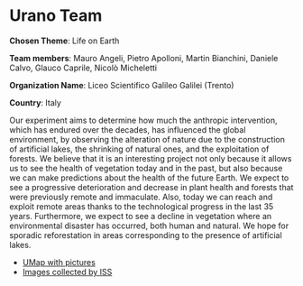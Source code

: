 # Urano Team


**Chosen Theme**: Life on Earth

**Team members**: Mauro Angeli, Pietro Apolloni, Martin Bianchini, Daniele Calvo, Glauco Caprile, Nicolò Micheletti

**Organization Name**: Liceo Scientifico Galileo Galilei (Trento)

**Country**: Italy


Our experiment aims to determine how much the anthropic intervention, which has
endured over the decades, has influenced the global environment, by observing the
alteration of nature due to the construction of artificial lakes, the shrinking of natural
ones, and the exploitation of forests. We believe that it is an interesting project not
only because it allows us to see the health of vegetation today and in the past, but
also because we can make predictions about the health of the future Earth. We
expect to see a progressive deterioration and decrease in plant health and forests
that were previously remote and immaculate. Also, today we can reach and exploit
remote areas thanks to the technological progress in the last 35 years. Furthermore,
we expect to see a decline in vegetation where an environmental disaster has
occurred, both human and natural. We hope for sporadic reforestation in areas
corresponding to the presence of artificial lakes.


* [UMap with pictures](http://umap.openstreetmap.fr/en/map/astropi-2020-uranoteam_459679#3)
* [Images collected by ISS](https://drive.google.com/open?id=1AZrZaYmTBLASaMu5ApU6FdAVkMBS0y8v)
